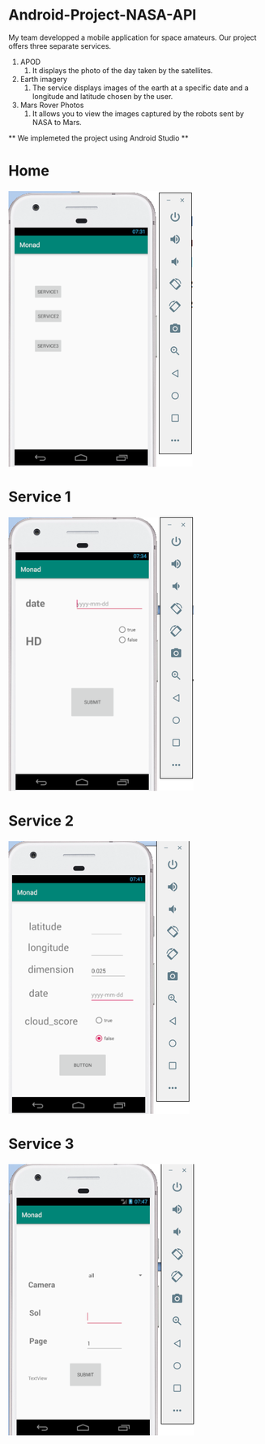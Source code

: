 # Android-Project-NASA-API

My team developped a mobile application for space amateurs.
Our project offers three separate services.


1. APOD 
   1. It displays the photo of the day taken by the satellites.
2. Earth imagery
   1. The service displays images of the earth at a specific date and a longitude and latitude chosen by the user.
3. Mars Rover Photos
   1. It allows you to view the images captured by the robots sent by NASA to Mars.
   
   
**  We implemeted the project using Android Studio  **

# Home <h3> 

![HOME](https://raw.githubusercontent.com/AdamAbidi/Android-Project-NASA-API/master/Images/2.png)


# Service 1 <h3> 

![Service 1](https://raw.githubusercontent.com/AdamAbidi/Android-Project-NASA-API/master/Images/3.png)


# Service 2 <h3> 


![Service 2](https://raw.githubusercontent.com/AdamAbidi/Android-Project-NASA-API/master/Images/4.png)


# Service 3 <h3> 


![Service 3](https://raw.githubusercontent.com/AdamAbidi/Android-Project-NASA-API/master/Images/5.png)

